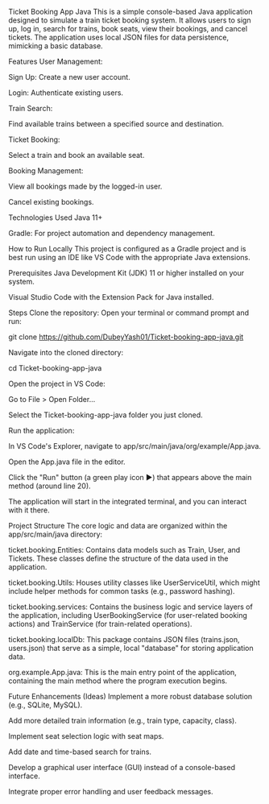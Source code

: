 Ticket Booking App Java
This is a simple console-based Java application designed to simulate a train ticket booking system. It allows users to sign up, log in, search for trains, book seats, view their bookings, and cancel tickets. The application uses local JSON files for data persistence, mimicking a basic database.

 Features
User Management:

Sign Up: Create a new user account.

Login: Authenticate existing users.

Train Search:

Find available trains between a specified source and destination.

Ticket Booking:

Select a train and book an available seat.

Booking Management:

View all bookings made by the logged-in user.

Cancel existing bookings.

 Technologies Used
Java 11+

Gradle: For project automation and dependency management.

 How to Run Locally
This project is configured as a Gradle project and is best run using an IDE like VS Code with the appropriate Java extensions.

Prerequisites
Java Development Kit (JDK) 11 or higher installed on your system.

Visual Studio Code with the Extension Pack for Java installed.

Steps
Clone the repository:
Open your terminal or command prompt and run:

git clone https://github.com/DubeyYash01/Ticket-booking-app-java.git

Navigate into the cloned directory:

cd Ticket-booking-app-java

Open the project in VS Code:

Go to File > Open Folder...

Select the Ticket-booking-app-java folder you just cloned.

Run the application:

In VS Code's Explorer, navigate to app/src/main/java/org/example/App.java.

Open the App.java file in the editor.

Click the "Run" button (a green play icon ▶️) that appears above the main method (around line 20).

The application will start in the integrated terminal, and you can interact with it there.

 Project Structure
The core logic and data are organized within the app/src/main/java directory:

ticket.booking.Entities: Contains data models such as Train, User, and Tickets. These classes define the structure of the data used in the application.

ticket.booking.Utils: Houses utility classes like UserServiceUtil, which might include helper methods for common tasks (e.g., password hashing).

ticket.booking.services: Contains the business logic and service layers of the application, including UserBookingService (for user-related booking actions) and TrainService (for train-related operations).

ticket.booking.localDb: This package contains JSON files (trains.json, users.json) that serve as a simple, local "database" for storing application data.

org.example.App.java: This is the main entry point of the application, containing the main method where the program execution begins.

 Future Enhancements (Ideas)
Implement a more robust database solution (e.g., SQLite, MySQL).

Add more detailed train information (e.g., train type, capacity, class).

Implement seat selection logic with seat maps.

Add date and time-based search for trains.

Develop a graphical user interface (GUI) instead of a console-based interface.

Integrate proper error handling and user feedback messages.

